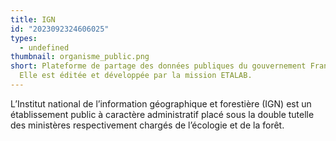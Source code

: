 ```yaml
---
title: IGN
id: "2023092324606025"
types:
  - undefined
thumbnail: organisme_public.png
short: Plateforme de partage des données publiques du gouvernement Français.
  Elle est éditée et développée par la mission ETALAB.
---
```


L’Institut national de l’information géographique et forestière (IGN) est un établissement public à caractère administratif placé sous la double tutelle des ministères respectivement chargés de l’écologie et de la forêt.